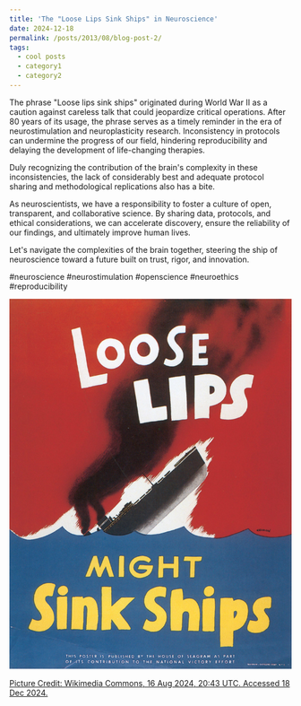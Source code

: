 ```yaml
---
title: 'The "Loose Lips Sink Ships" in Neuroscience'
date: 2024-12-18
permalink: /posts/2013/08/blog-post-2/
tags:
  - cool posts
  - category1
  - category2
---
```


The phrase "Loose lips sink ships" originated during World War II as a caution against careless talk that could jeopardize critical operations. After 80 years of its usage, the phrase serves as a timely reminder in the era of neurostimulation and neuroplasticity research. Inconsistency in protocols can undermine the progress of our field, hindering reproducibility and delaying the development of life-changing therapies. 

Duly recognizing the contribution of the brain's complexity in these inconsistencies, the lack of considerably best and adequate protocol sharing and methodological replications also has a bite. 

As neuroscientists, we have a responsibility to foster a culture of open, transparent, and collaborative science. By sharing data, protocols, and ethical considerations, we can accelerate discovery, ensure the reliability of our findings, and ultimately improve human lives.

Let's navigate the complexities of the brain together, steering the ship of neuroscience toward a future built on trust, rigor, and innovation.

#neuroscience #neurostimulation #openscience #neuroethics #reproducibility


<img src='/images/blogs/Loose_lips_might_sink_ships.jpg'>

[Picture Credit: Wikimedia Commons, 16 Aug 2024, 20:43 UTC. Accessed 18 Dec 2024.](https://commons.wikimedia.org/w/index.php?title=File:Loose_lips_might_sink_ships.jpg&oldid=910442441)